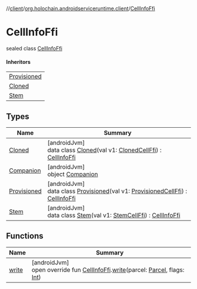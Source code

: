 //[client](../../../index.md)/[org.holochain.androidserviceruntime.client](../index.md)/[CellInfoFfi](index.md)

# CellInfoFfi

sealed class [CellInfoFfi](index.md)

#### Inheritors

| |
|---|
| [Provisioned](-provisioned/index.md) |
| [Cloned](-cloned/index.md) |
| [Stem](-stem/index.md) |

## Types

| Name | Summary |
|---|---|
| [Cloned](-cloned/index.md) | [androidJvm]<br>data class [Cloned](-cloned/index.md)(val v1: [ClonedCellFfi](../-cloned-cell-ffi/index.md)) : [CellInfoFfi](index.md) |
| [Companion](-companion/index.md) | [androidJvm]<br>object [Companion](-companion/index.md) |
| [Provisioned](-provisioned/index.md) | [androidJvm]<br>data class [Provisioned](-provisioned/index.md)(val v1: [ProvisionedCellFfi](../-provisioned-cell-ffi/index.md)) : [CellInfoFfi](index.md) |
| [Stem](-stem/index.md) | [androidJvm]<br>data class [Stem](-stem/index.md)(val v1: [StemCellFfi](../-stem-cell-ffi/index.md)) : [CellInfoFfi](index.md) |

## Functions

| Name | Summary |
|---|---|
| [write](../-cell-info-ffi-parceler/write.md) | [androidJvm]<br>open override fun [CellInfoFfi](index.md).[write](../-cell-info-ffi-parceler/write.md)(parcel: [Parcel](https://developer.android.com/reference/kotlin/android/os/Parcel.html), flags: [Int](https://kotlinlang.org/api/core/kotlin-stdlib/kotlin/-int/index.html)) |